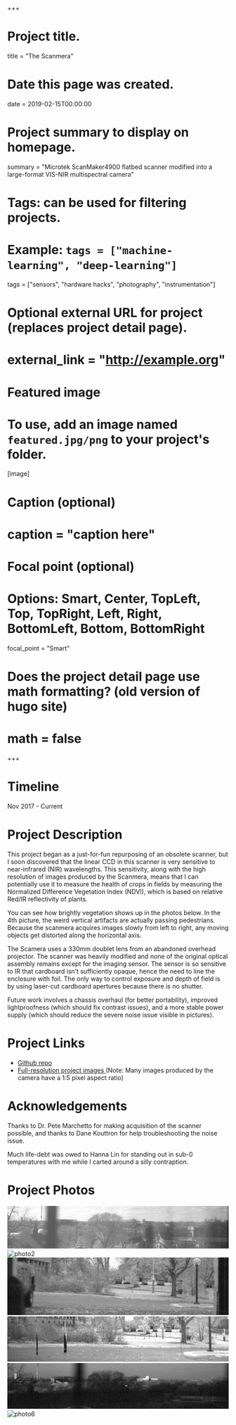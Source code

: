 +++
# Project title.
title = "The Scanmera"

# Date this page was created.
date = 2019-02-15T00:00:00

# Project summary to display on homepage.
summary = "Microtek ScanMaker4900 flatbed scanner modified into a large-format VIS-NIR multispectral camera"

# Tags: can be used for filtering projects.
# Example: `tags = ["machine-learning", "deep-learning"]`
tags = ["sensors", "hardware hacks", "photography", "instrumentation"]

# Optional external URL for project (replaces project detail page).
# external_link = "http://example.org"

# Featured image
# To use, add an image named `featured.jpg/png` to your project's folder.
[image]
# Caption (optional)
#  caption = "caption here"

# Focal point (optional)
# Options: Smart, Center, TopLeft, Top, TopRight, Left, Right, BottomLeft, Bottom, BottomRight
  focal_point = "Smart"

# Does the project detail page use math formatting? (old version of hugo site)
# math = false

+++

# Timeline
Nov 2017 - Current


# Project Description
This project began as a just-for-fun repurposing of an obsolete scanner, but I soon discovered that the linear CCD in this scanner is very sensitive to near-infrared (NIR) wavelengths. This sensitivity, along with the high resolution of images produced by the Scanmera, means that I can potentially use it to measure the health of crops in fields by measuring the Normalized Difference Vegetation Index (NDVI), which is based on relative Red/IR reflectivity of plants. 

You can see how brightly vegetation shows up in the photos below. In the 4th picture, the weird vertical artifacts are actually passing pedestrians. Because the scanmera acquires images slowly from left to right, any moving objects get distorted along the horizontal axis.

The Scamera uses a 330mm doublet lens from an abandoned overhead projector. The scanner was heavily modified and none of the original optical assembly remains except for the imaging sensor. The sensor is so sensitive to IR that cardboard isn’t sufficiently opaque, hence the need to line the enclosure with foil. The only way to control exposure and depth of field is by using laser-cut cardboard apertures because there is no shutter.

Future work involves a chassis overhaul (for better portability), improved lightproofness (which should fix contrast issues), and a more stable power supply (which should reduce the severe noise issue visible in pictures).

# Project Links
- [Github repo](https://github.com/KeiranCantilina/Scanmera)
- [Full-resolution project images ](https://drive.google.com/open?id=11ls2AhE8IGYdJVQsz3RzfAySejQ5RCwX)(Note: Many images produced by the camera have a 1:5 pixel aspect ratio)



# Acknowledgements
 Thanks to Dr. Pete Marchetto for making acquisition of the scanner possible, and thanks to Dane Kouttron for help troubleshooting the noise issue.
 
 Much life-debt was owed to Hanna Lin for standing out in sub-0 temperatures with me while I carted around a silly contraption.


# Project Photos
![photo1](https://github.com/KeiranCantilina/Scanmera/blob/master/test_020_shrunk.png?raw=true)
![photo2](Capture.PNG)
![photo3](test035.png)
![photo4](test034_contrast_compressed.png)
![photo5](11_21_2017_1604_f022_002.png)
![photo6](1121171702.jpg)


